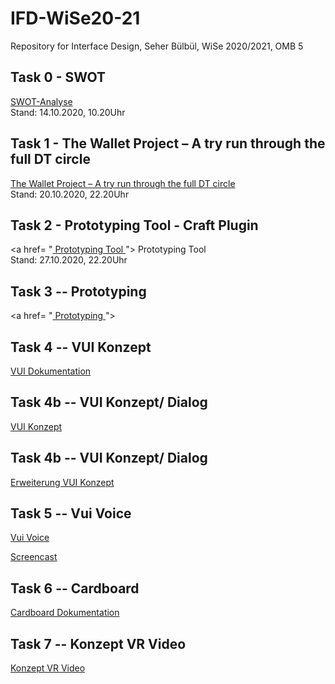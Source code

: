 
# IFD-WiSe20-21
Repository for Interface Design, Seher Bülbül, WiSe 2020/2021, OMB 5

## Task 0 - SWOT
<a href= "https://github.com/SeherBuelbuel/IFD_WiSe20-21/tree/main/Aufgabe%200"> SWOT-Analyse </a>
<br> Stand: 14.10.2020, 10.20Uhr

## Task 1 - The Wallet Project – A try run through the full DT circle
<a href= "https://github.com/SeherBuelbuel/IFD_WiSe20-21/tree/main/Aufgabe%201 "> The Wallet Project – A try run through the full DT circle</a>
<br> Stand: 20.10.2020, 22.20Uhr

## Task 2 - Prototyping Tool - Craft Plugin
<a href= "<a href= "https://github.com/SeherBuelbuel/IFD_WiSe20-21/blob/main/Aufgabe%202%20Prototyping%20Tool/Craft%20Plugin.pdf "> Prototyping Tool </a> "> Prototyping Tool </a>
<br> Stand: 27.10.2020, 22.20Uhr


## Task 3 -- Prototyping
<a href= "<a href= "https://7552x9.axshare.com"> Prototyping  </a> ">


## Task 4 -- VUI Konzept
<a href= " https://github.com/SeherBuelbuel/IFD_WiSe20-21/tree/main/Aufgabe%204%20Dokumentation  "> VUI Dokumentation </a>


## Task 4b -- VUI Konzept/ Dialog
<a href= " https://github.com/SeherBuelbuel/IFD_WiSe20-21/tree/main/Aufgabe%204b%20Konzept "> VUI Konzept </a>

## Task 4b -- VUI Konzept/ Dialog
<a href= " https://github.com/SeherBuelbuel/IFD_WiSe20-21/tree/main/Aufgabe%204b%20Konzept ">  Erweiterung VUI Konzept </a>



## Task 5 -- Vui Voice
<a href= "https://seherbuelbuel.github.io//IFD_WiSe20-21/Aufgabe%205/Sprachassistent.html"> Vui Voice</a>

<a href= "https://github.com/SeherBuelbuel/IFD_WiSe20-21/blob/main/Aufgabe%205/VIDEO-2020-12-02-16-35-27.mp4"> Screencast </a>




## Task 6 -- Cardboard

<a href= "https://github.com/SeherBuelbuel/IFD_WiSe20-21/blob/main/Aufgabe%206/Cardboard_Final.pdf" > Cardboard Dokumentation </a>


## Task 7 -- Konzept VR Video

<a href= "https://github.com/SeherBuelbuel/IFD_WiSe20-21/blob/main/Aufgabe%207/Interface%20Design.pdf" > Konzept VR Video </a>

